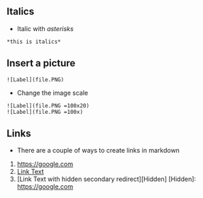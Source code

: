 ## Italics
* Italic with *asterisks*
```
*this is italics*
```

## Insert a picture
```
![Label](file.PNG)
```
* Change the image scale
```
![Label](file.PNG =100x20)
![Label](file.PNG =100x)
```

## Links
* There are a couple of ways to create links in markdown
1. <https://google.com>
2. [Link Text](https://google.com)
3. [Link Text with hidden secondary redirect][Hidden]
[Hidden]: https://google.com
